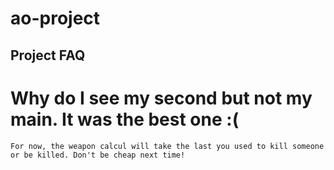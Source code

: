 # ao-project

## Project FAQ
# Why do I see my second but not my main. It was the best one :(
    For now, the weapon calcul will take the last you used to kill someone or be killed. Don't be cheap next time!
